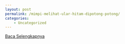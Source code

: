 ```yaml
---
layout: post
permalink: /mimpi-melihat-ular-hitam-dipotong-potong/
categories:
    - Uncategorized
---
```


[Baca Selengkapnya](/03)
